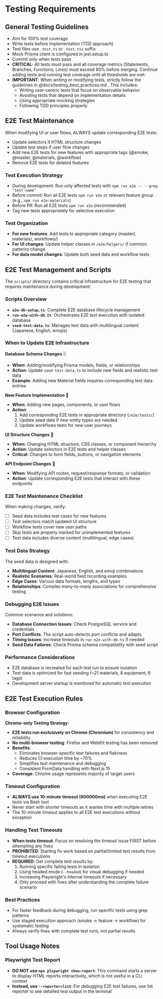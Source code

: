 # Testing Requirements

## General Testing Guidelines

- Aim for 100% test coverage
- Write tests before implementation (TDD approach)
- Test files use `.test.ts` or `.test.tsx` suffix
- Mock Prisma client is configured in jest.setup.ts
- Commit only when tests pass
- **CRITICAL**: All tests must pass and all coverage metrics (Statements, Branches, Functions, Lines) must exceed 80% before merging. Continue adding tests and running test coverage until all thresholds are met.
- **IMPORTANT**: When writing or modifying tests, strictly follow the guidelines in @docs/testing_best_practices.md . This includes:
  - Writing user-centric tests that focus on observable behavior
  - Avoiding tests that depend on implementation details
  - Using appropriate mocking strategies
  - Following TDD principles properly

## E2E Test Maintenance

When modifying UI or user flows, ALWAYS update corresponding E2E tests:

- Update selectors if HTML structure changes
- Update test steps if user flow changes
- Add new E2E tests for new features with appropriate tags (@smoke, @master, @materials, @workflow)
- Remove E2E tests for deleted features

### Test Execution Strategy

- During development: Run only affected tests with `npm run e2e -- --grep "test-name"`
- Before commit: Run all E2E tests `npm run e2e` or relevant feature group (e.g., `npm run e2e:materials`)
- Before PR: Run all E2E tests `npm run e2e` (recommended)
- Tag new tests appropriately for selective execution

### Test Organization

- **For new features**: Add tests to appropriate category (master/, materials/, workflows/)
- **For UI changes**: Update helper classes in `/e2e/helpers/` if common patterns change
- **For data model changes**: Update both seed data and workflow tests

## E2E Test Management and Scripts

The `scripts/` directory contains critical infrastructure for E2E testing that requires maintenance during development:

### Scripts Overview

- **`e2e-db-setup.ts`**: Complete E2E database lifecycle management
- **`run-e2e-with-db.ts`**: Orchestrates E2E test execution with isolated database
- **`seed-test-data.ts`**: Manages test data with multilingual content (Japanese, English, emojis)

### When to Update E2E Infrastructure

**Database Schema Changes** 🗄️

- **When**: Adding/modifying Prisma models, fields, or relationships
- **Action**: Update `seed-test-data.ts` to include new fields and realistic test data
- **Example**: Adding new Material fields requires corresponding test data entries

**New Feature Implementation** 🚀

- **When**: Adding new pages, components, or user flows
- **Action**:
  1. Add corresponding E2E tests in appropriate directory (`/e2e/tests/`)
  2. Update seed data if new entity types are needed
  3. Update workflows tests for new user journeys

**UI Structure Changes** 🎨

- **When**: Changing HTML structure, CSS classes, or component hierarchy
- **Action**: Update selectors in E2E tests and helper classes
- **Critical**: Changes to form fields, buttons, or navigation elements

**API Endpoint Changes** 🔧

- **When**: Modifying API routes, request/response formats, or validation
- **Action**: Update corresponding E2E tests that interact with these endpoints

### E2E Test Maintenance Checklist

When making changes, verify:

- [ ] Seed data includes test cases for new features
- [ ] Test selectors match updated UI structure
- [ ] Workflow tests cover new user paths
- [ ] Skip tests are properly marked for unimplemented features
- [ ] Test data includes diverse content (multilingual, edge cases)

### Test Data Strategy

The seed data is designed with:

- **Multilingual Content**: Japanese, English, and emoji combinations
- **Realistic Scenarios**: Real-world field recording examples
- **Edge Cases**: Various data formats, lengths, and types
- **Relationships**: Complex many-to-many associations for comprehensive testing

### Debugging E2E Issues

Common scenarios and solutions:

- **Database Connection Issues**: Check PostgreSQL service and credentials
- **Port Conflicts**: The script auto-detects port conflicts and adapts
- **Timing Issues**: Increase timeouts in `run-e2e-with-db.ts` if needed
- **Seed Data Failures**: Check Prisma schema compatibility with seed script

### Performance Considerations

- E2E database is recreated for each test run to ensure isolation
- Test data is optimized for fast seeding (~21 materials, 8 equipment, 8 tags)
- Development server startup is monitored for automatic test execution

## E2E Test Execution Rules

### Browser Configuration

**Chrome-only Testing Strategy**:

- **E2E tests run exclusively on Chrome (Chromium)** for consistency and reliability
- **No multi-browser testing**: Firefox and WebKit testing has been removed
- **Benefits**:
  - Eliminates browser-specific test failures and flakiness
  - Reduces CI execution time by ~70%
  - Simplifies test maintenance and debugging
  - Consistent FormData handling with Next.js 15
- **Coverage**: Chrome usage represents majority of target users

### Timeout Configuration

- **ALWAYS use 10-minute timeout (600000ms)** when executing E2E tests via Bash tool
- Never start with shorter timeouts as it wastes time with multiple retries
- The 10-minute timeout applies to all E2E test executions without exception

### Handling Test Timeouts

- **When tests timeout**: Focus on resolving the timeout issue FIRST before attempting any fixes
- **PROHIBITED**: Starting fix work based on partial/limited test results from timeout executions
- **REQUIRED**: Get complete test results by:
  1. Running specific failing tests in isolation
  2. Using headed mode (`--headed`) for visual debugging if needed
  3. Increasing Playwright's internal timeouts if necessary
  4. Only proceed with fixes after understanding the complete failure scenario

### Best Practices

- For faster feedback during debugging, run specific tests using grep patterns
- Use staged execution approach (smoke → feature → workflow) for systematic testing
- Always verify fixes with complete test runs, not partial results

## Tool Usage Notes

### Playwright Test Report

- **DO NOT use `npx playwright show-report`**: This command starts a server to display HTML reports interactively, which is not useful in a CLI context
- **Instead, use `--reporter=list`**: For debugging E2E test failures, use list reporter to see detailed test output in the terminal
